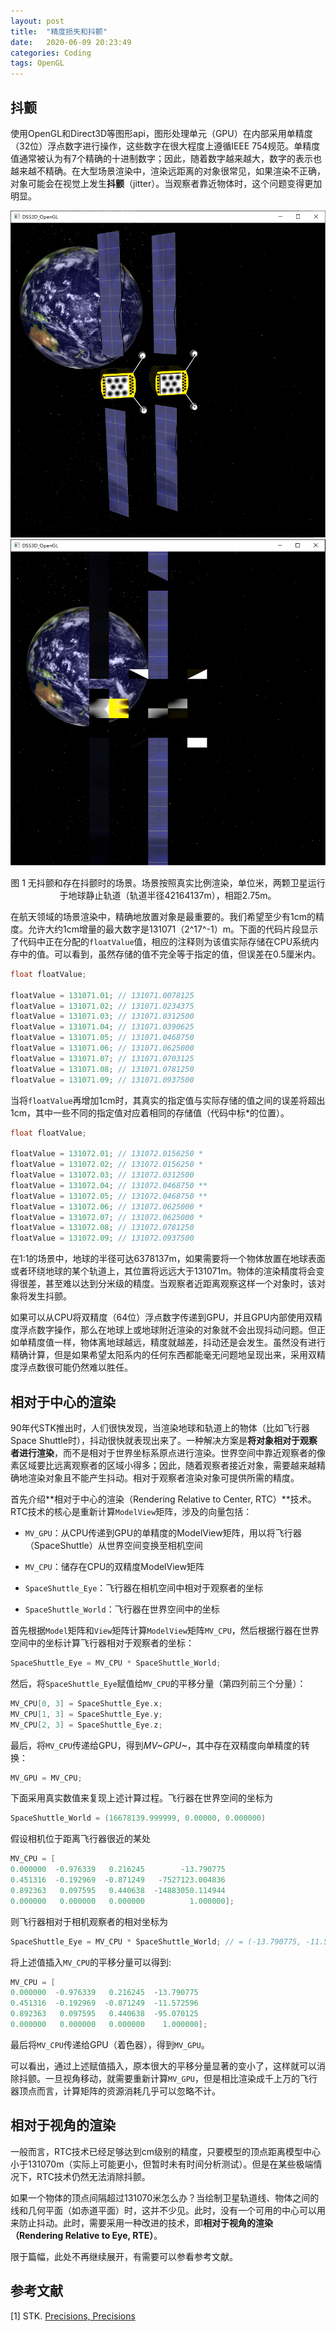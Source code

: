 ```yaml
---
layout: post
title:  "精度损失和抖颤"
date:   2020-06-09 20:23:49
categories: Coding
tags: OpenGL
---
```


## 抖颤

使用OpenGL和Direct3D等图形api，图形处理单元（GPU）在内部采用单精度（32位）浮点数字进行操作，这些数字在很大程度上遵循IEEE 754规范。单精度值通常被认为有7个精确的十进制数字；因此，随着数字越来越大，数字的表示也越来越不精确。在大型场景渲染中，渲染远距离的对象很常见，如果渲染不正确，对象可能会在视觉上发生**抖颤**（jitter）。当观察者靠近物体时，这个问题变得更加明显。

![](../assets/img/postsimg/20200609/01.nojitter.png) ![](../assets/img/postsimg/20200609/01.jitter.png)

<center>图 1 无抖颤和存在抖颤时的场景。场景按照真实比例渲染，单位米，两颗卫星运行于地球静止轨道（轨道半径42164137m），相距2.75m。</center>

在航天领域的场景渲染中，精确地放置对象是最重要的。我们希望至少有1cm的精度。允许大约1cm增量的最大数字是131071（2^17^-1）m。下面的代码片段显示了代码中正在分配的`floatValue`值，相应的注释则为该值实际存储在CPU系统内存中的值。可以看到，虽然存储的值不完全等于指定的值，但误差在0.5厘米内。

```c
float floatValue;

floatValue = 131071.01; // 131071.0078125
floatValue = 131071.02; // 131071.0234375
floatValue = 131071.03; // 131071.0312500
floatValue = 131071.04; // 131071.0390625
floatValue = 131071.05; // 131071.0468750
floatValue = 131071.06; // 131071.0625000
floatValue = 131071.07; // 131071.0703125
floatValue = 131071.08; // 131071.0781250
floatValue = 131071.09; // 131071.0937500
```

当将`floatValue`再增加1cm时，其真实的指定值与实际存储的值之间的误差将超出1cm，其中一些不同的指定值对应着相同的存储值（代码中标*的位置）。

```c
float floatValue;

floatValue = 131072.01; // 131072.0156250 *
floatValue = 131072.02; // 131072.0156250 *
floatValue = 131072.03; // 131072.0312500
floatValue = 131072.04; // 131072.0468750 **
floatValue = 131072.05; // 131072.0468750 **
floatValue = 131072.06; // 131072.0625000 *
floatValue = 131072.07; // 131072.0625000 *
floatValue = 131072.08; // 131072.0781250
floatValue = 131072.09; // 131072.0937500
```

在1:1的场景中，地球的半径可达6378137m，如果需要将一个物体放置在地球表面或者环绕地球的某个轨道上，其位置将远远大于131071m。物体的渲染精度将会变得很差，甚至难以达到分米级的精度。当观察者近距离观察这样一个对象时，该对象将发生抖颤。

如果可以从CPU将双精度（64位）浮点数字传递到GPU，并且GPU内部使用双精度浮点数字操作，那么在地球上或地球附近渲染的对象就不会出现抖动问题。但正如单精度值一样，物体离地球越远，精度就越差，抖动还是会发生。虽然没有进行精确计算，但是如果希望太阳系内的任何东西都能毫无问题地呈现出来，采用双精度浮点数很可能仍然难以胜任。

## 相对于中心的渲染

90年代STK推出时，人们很快发现，当渲染地球和轨道上的物体（比如飞行器Space Shuttle时），抖动很快就表现出来了。一种解决方案是**将对象相对于观察者进行渲染**，而不是相对于世界坐标系原点进行渲染。世界空间中靠近观察者的像素区域要比远离观察者的区域小得多；因此，随着观察者接近对象，需要越来越精确地渲染对象且不能产生抖动。相对于观察者渲染对象可提供所需的精度。

首先介绍**相对于中心的渲染（Rendering Relative to Center, RTC）**技术。RTC技术的核心是重新计算`ModelView`矩阵，涉及的向量包括：

- `MV_GPU`：从CPU传递到GPU的单精度的ModelView矩阵，用以将飞行器（SpaceShuttle）从世界空间变换至相机空间

- `MV_CPU`：储存在CPU的双精度ModelView矩阵

- `SpaceShuttle_Eye`：飞行器在相机空间中相对于观察者的坐标

- `SpaceShuttle_World`：飞行器在世界空间中的坐标

首先根据`Model`矩阵和`View`矩阵计算`ModelView`矩阵`MV_CPU`，然后根据行器在世界空间中的坐标计算飞行器相对于观察者的坐标：

```c
SpaceShuttle_Eye = MV_CPU * SpaceShuttle_World;
```

然后，将`SpaceShuttle_Eye`赋值给`MV_CPU`的平移分量（第四列前三个分量）：

```c
MV_CPU[0, 3] = SpaceShuttle_Eye.x;
MV_CPU[1, 3] = SpaceShuttle_Eye.y;
MV_CPU[2, 3] = SpaceShuttle_Eye.z;
```

最后，将`MV_CPU`传递给GPU，得到*MV~GPU~*，其中存在双精度向单精度的转换：

```c
MV_GPU = MV_CPU;
```

下面采用真实数值来复现上述计算过程。飞行器在世界空间的坐标为

```c
SpaceShuttle_World = (16678139.999999, 0.00000, 0.000000)
```

假设相机位于距离飞行器很近的某处

```c
MV_CPU = [
0.000000  -0.976339   0.216245        -13.790775
0.451316  -0.192969  -0.871249   -7527123.004836
0.892363   0.097595   0.440638  -14883050.114944
0.000000   0.000000   0.000000          1.000000];
```

则飞行器相对于相机观察者的相对坐标为

```c
SpaceShuttle_Eye = MV_CPU * SpaceShuttle_World; // = (-13.790775, -11.572596, -95.070125)
```

将上述值插入`MV_CPU`的平移分量可以得到:

```c
MV_CPU = [
0.000000  -0.976339   0.216245  -13.790775 
0.451316  -0.192969  -0.871249  -11.572596
0.892363   0.097595   0.440638  -95.070125
0.000000   0.000000   0.000000    1.000000];
```

最后将`MV_CPU`传递给GPU（着色器），得到`MV_GPU`。

可以看出，通过上述赋值插入，原本很大的平移分量显著的变小了，这样就可以消除抖颤。一旦视角移动，就需要重新计算`MV_GPU`，但是相比渲染成千上万的飞行器顶点而言，计算矩阵的资源消耗几乎可以忽略不计。

## 相对于视角的渲染

一般而言，RTC技术已经足够达到cm级别的精度，只要模型的顶点距离模型中心小于131070m（实际上可能更小，但暂时未有时间分析测试）。但是在某些极端情况下，RTC技术仍然无法消除抖颤。

如果一个物体的顶点间隔超过131070米怎么办？当绘制卫星轨道线、物体之间的线和几何平面（如赤道平面）时，这并不少见。此时，没有一个可用的中心可以用来防止抖动。此时，需要采用一种改进的技术，即**相对于视角的渲染（Rendering Relative to Eye, RTE）**。

限于篇幅，此处不再继续展开，有需要可以参看参考文献。


## 参考文献

<span id="ref1">[1]</span>	STK. [Precisions, Precisions](https://help.agi.com/AGIComponentsJava/html/BlogPrecisionsPrecisions.htm)